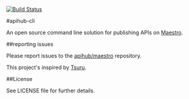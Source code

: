 [![Build Status](https://travis-ci.org/apihub/apihub-cli.png?branch=master)](https://travis-ci.org/apihub/apihub-cli)

#apihub-cli

An open source command line solution for publishing APIs on [Maestro](https://github.com/apihub/maestro).

##reporting issues

Please report issues to the
[apihub/maestro](https://github.com/apihub/maestro/issues) repository.

This project's inspired by [Tsuru](https://github.com/tsuru/tsuru).

##License

See LICENSE file for further details.
